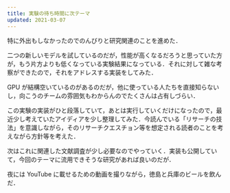```yaml
---
title: 実験の待ち時間に次テーマ
updated: 2021-03-07
---
```


特に外出もしなかったのでのんびりと研究関連のことを進めた．

二つの新しいモデルを試しているのだが，性能が高くなるだろうと思っていた方が，もう片方よりも低くなっている実験結果になっている．それに対して雑な考察ができたので，それをアドレスする実装をしてみた．

GPU が結構空いているのがあるのだが，他に使っている人たちを直接知らないし，向こうのチームの雰囲気もわからんのでたくさんは占有しづらい．

この実験の実装がひと段落していて，あとは実行していくだけになったので，最近少し考えていたアイディアを少し整理してみた．今読んでいる「リサーチの技法」を意識しながら，そのリサーチクエスチョン等を想定される読者のことを考えながら方針等を考えた．

次はこれに関連した文献調査が少し必要なのでやっていく．実装も公開していて，今回のテーマに流用できそうな研究があれば良いのだが．

夜には YouTube に載せるための動画を撮りながら，徳島と兵庫のビールを飲んだ．
